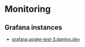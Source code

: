 # Monitoring

## Grafana instances

- [grafana.gogke-test-3.damlys.dev](https://grafana.gogke-test-3.damlys.dev/explore)
